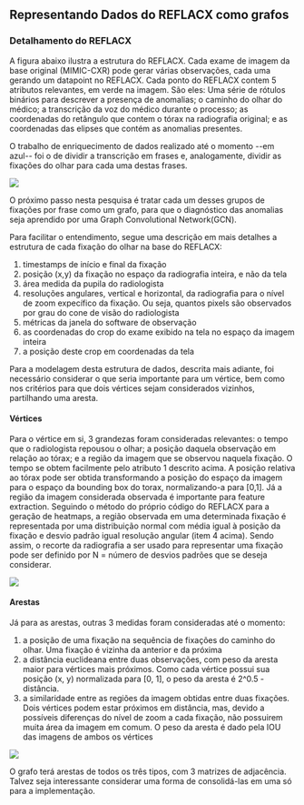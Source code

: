 ## Representando Dados do REFLACX como grafos

### Detalhamento do REFLACX

A figura abaixo ilustra a estrutura do REFLACX. Cada exame de imagem da base original (MIMIC-CXR) pode gerar várias observações, cada uma gerando um datapoint no REFLACX.
Cada ponto do REFLACX contem 5 atributos relevantes, em verde na imagem. São eles: Uma série de rótulos binários para descrever a presença de anomalias; o caminho do olhar do médico; a transcrição da voz do médico durante o processo; as coordenadas do retângulo que contem o tórax na radiografia original; e as coordenadas das elipses que contém as anomalias presentes.

O trabalho de enriquecimento de dados realizado até o momento --em azul-- foi o de dividir a transcrição em frases e, analogamente, dividir as fixações do olhar para cada uma destas frases.

![](reflacx_structure.png)

O próximo passo nesta pesquisa é tratar cada um desses grupos de fixações por frase como um grafo, para que o diagnóstico das anomalias seja aprendido por uma Graph Convolutional Network(GCN).

Para facilitar o entendimento, segue uma descrição em mais detalhes a estrutura de cada fixação do olhar na base do REFLACX:
1. timestamps de início e final da fixação
2. posição (x,y) da fixação no espaço da radiografia inteira, e não da tela
3. área medida da pupila do radiologista
4. resoluções angulares, vertical e horizontal, da radiografia para o nível de zoom expecífico da fixação. Ou seja, quantos pixels são observados por grau do cone de visão do radiologista
5. métricas da janela do software de observação
6. as coordenadas do crop do exame exibido na tela no espaço da imagem inteira
7. a posição deste crop em coordenadas da tela

Para a modelagem desta estrutura de dados, descrita mais adiante, foi necessário considerar o que seria importante para um vértice, bem como nos critérios para que dois vértices sejam considerados vizinhos, partilhando uma aresta.

#### Vértices

Para o vértice em si, 3 grandezas foram consideradas relevantes: o tempo que o radiologista repousou o olhar; a posição daquela observação em relação ao tórax; e a região da imagem que se observou naquela fixação. O tempo se obtem facilmente pelo atributo 1 descrito acima. A posição relativa ao tórax pode ser obtida transformando a posição do espaço da imagem para o espaço da bounding box do torax, normalizando-a para [0,1]. Já a região da imagem considerada observada é importante para feature extraction. Seguindo o método do próprio código do REFLACX para a geração de heatmaps, a região observada em uma determinada fixação é representada por uma distribuição normal com média igual à posição da fixação e desvio padrão igual resolução angular (item 4 acima). Sendo assim, o recorte da radiografia a ser usado para representar uma fixação pode ser definido por N = número de desvios padrões que se deseja considerar.

![](nodes.png)

#### Arestas

Já para as arestas, outras 3 medidas foram consideradas até o momento:
1. a posição de uma fixação na sequência de fixações do caminho do olhar. Uma fixação é vizinha da anterior e da próxima
2. a distância euclideana entre duas observações, com peso da aresta maior para vértices mais próximos. Como cada vértice possui sua posição (x, y) normalizada para [0, 1], o peso da aresta é 2^0.5 - distância.
3. a similaridade entre as regiões da imagem obtidas entre duas fixações. Dois vértices podem estar próximos em distância, mas, devido a possíveis diferenças do nível de zoom a cada fixação, não possuirem muita área da imagem em comum. O peso da aresta é dado pela IOU das imagens de ambos os vértices

![](edges.png)

O grafo terá arestas de todos os três tipos, com 3 matrizes de adjacência. Talvez seja interessante considerar uma forma de consolidá-las em uma só para a implementação.

